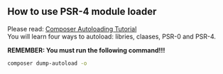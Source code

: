 ## How to use PSR-4 module loader

Please read: [Composer Autoloading Tutorial](http://vegibit.com/composer-autoloading-tutorial/)  
You will learn four ways to autoload: libries, claases, PSR-0 and PSR-4.

**REMEMBER: You must run the following command!!!**

```bash
composer dump-autoload -o
```
